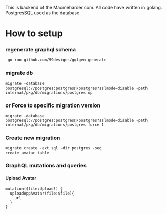 This is backend of the Macmeharder.com. All code have written in golang. 
PostgresSQL used as the database

<H1> How to setup</H1>

<h3> regenerate graphql schema </h3>
<code> go run github.com/99designs/gqlgen generate </code>


<h3>migrate db</h3>

<code>migrate -database postgresql://postgres:postgres@/postgres?sslmode=disable -path internal/pkg/db/migrations/postgres up</code>

<h3>or Force to specific migration version</h3>

<code>migrate -database postgresql://postgres:postgres@/postgres?sslmode=disable -path internal/pkg/db/migrations/postgres force 1</code>

<h3>Create new migration</h3>


<code>migrate create -ext sql -dir postgres -seq create_avatar_table</code>

<h3>GraphQL mutations and queries</h3>

<h4>Upload Avatar</h4>
<code>mutation($file:Upload!) {
  uploadAppAvatar(file:$file){
    url
  }
}</code>
